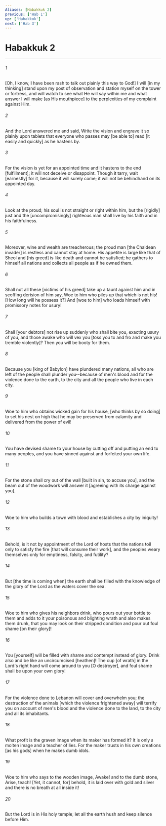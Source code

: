 ```yaml
---
Aliases: [Habakkuk 2]
previous: ['Hab 1']
up: ['Habakkuk']
next: ['Hab 3']
---
```

# Habakkuk 2

***


###### 1 


[Oh, I know, I have been rash to talk out plainly this way to God!] I will [in my thinking] stand upon my post of observation and station myself on the tower or fortress, and will watch to see what He will say within me and what answer I will make [as His mouthpiece] to the perplexities of my complaint against Him. 


###### 2 


And the Lord answered me and said, Write the vision and engrave it so plainly upon tablets that everyone who passes may [be able to] read [it easily and quickly] as he hastens by. 


###### 3 


For the vision is yet for an appointed time and it hastens to the end [fulfillment]; it will not deceive or disappoint. Though it tarry, wait [earnestly] for it, because it will surely come; it will not be behindhand on its appointed day. 


###### 4 


Look at the proud; his soul is not straight or right within him, but the [rigidly] just and the [uncompromisingly] righteous man shall live by his faith and in his faithfulness. 


###### 5 


Moreover, wine and wealth are treacherous; the proud man [the Chaldean invader] is restless and cannot stay at home. His appetite is large like that of Sheol and [his greed] is like death and cannot be satisfied; he gathers to himself all nations and collects all people as if he owned them. 


###### 6 


Shall not all these [victims of his greed] take up a taunt against him and in scoffing derision of him say, Woe to him who piles up that which is not his! [How long will he possess it?] And [woe to him] who loads himself with promissory notes for usury! 


###### 7 


Shall [your debtors] not rise up suddenly who shall bite you, exacting usury of you, and those awake who will vex you [toss you to and fro and make you tremble violently]? Then you will be booty for them. 


###### 8 


Because you [king of Babylon] have plundered many nations, all who are left of the people shall plunder you--because of men's blood and for the violence done to the earth, to the city and all the people who live in each city. 


###### 9 


Woe to him who obtains wicked gain for his house, [who thinks by so doing] to set his nest on high that he may be preserved from calamity and delivered from the power of evil! 


###### 10 


You have devised shame to your house by cutting off and putting an end to many peoples, and you have sinned against and forfeited your own life. 


###### 11 


For the stone shall cry out of the wall [built in sin, to accuse you], and the beam out of the woodwork will answer it [agreeing with its charge against you]. 


###### 12 


Woe to him who builds a town with blood and establishes a city by iniquity! 


###### 13 


Behold, is it not by appointment of the Lord of hosts that the nations toil only to satisfy the fire [that will consume their work], and the peoples weary themselves only for emptiness, falsity, and futility? 


###### 14 


But [the time is coming when] the earth shall be filled with the knowledge of the glory of the Lord as the waters cover the sea. 


###### 15 


Woe to him who gives his neighbors drink, who pours out your bottle to them and adds to it your poisonous and blighting wrath and also makes them drunk, that you may look on their stripped condition and pour out foul shame [on their glory]! 


###### 16 


You [yourself] will be filled with shame and contempt instead of glory. Drink also and be like an uncircumcised [heathen]! The cup [of wrath] in the Lord's right hand will come around to you [O destroyer], and foul shame shall be upon your own glory! 


###### 17 


For the violence done to Lebanon will cover and overwhelm you; the destruction of the animals [which the violence frightened away] will terrify you on account of men's blood and the violence done to the land, to the city and all its inhabitants. 


###### 18 


What profit is the graven image when its maker has formed it? It is only a molten image and a teacher of lies. For the maker trusts in his own creations [as his gods] when he makes dumb idols. 


###### 19 


Woe to him who says to the wooden image, Awake! and to the dumb stone, Arise, teach! [Yet, it cannot, for] behold, it is laid over with gold and silver and there is no breath at all inside it! 


###### 20 


But the Lord is in His holy temple; let all the earth hush and keep silence before Him.
